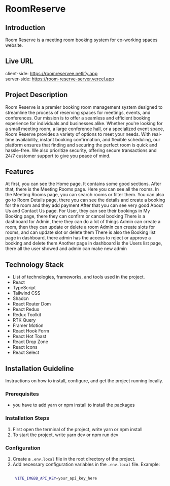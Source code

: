 

# RoomReserve

## Introduction

Room Reserve is a meeting room booking system for co-working spaces website.

## Live URL
client-side: https://roomreservee.netlify.app
<br/>
server-side: https://room-reserve-server.vercel.app
## Project Description

Room Reserve is a premier booking room management system designed to streamline the process of reserving spaces for meetings, events, and conferences. Our mission is to offer a seamless and efficient booking experience for individuals and businesses alike. Whether you're looking for a small meeting room, a large conference hall, or a specialized event space, Room Reserve provides a variety of options to meet your needs. With real-time availability, instant booking confirmation, and flexible scheduling, our platform ensures that finding and securing the perfect room is quick and hassle-free. We also prioritize security, offering secure transactions and 24/7 customer support to give you peace of mind.



## Features

 At first, you can see the Home page. It contains some good sections.
 After that, there is the Meeting Rooms page. Here you can see all the rooms.
 In the Meeting Rooms page, you can search rooms or filter them.
 You can also go to Room Details page, there you can see the details and create a booking for the room and they add payment
 After that you can see very good About Us and Contact Us page.
 For User, they can see their bookings in My Booking page, there they can confirm or cancel booking
 There is a dashboard for Admin, there they can do a lot of things
 Admin can create  a room, then they can update or delete  a room
 Admin can create slots for rooms, and can update slot or delete them
 There is also the Booking list page in dashboard, there admin has the access to reject or approve a booking and delete them
 Another page in dashboard is the Users list page, there all the user showed and admin can make new admin

## Technology Stack

- List of technologies, frameworks, and tools used in the project.
- React
- TypeScript
- Tailwind CSS
- Shadcn
- React Router Dom
- React Redux
- Redux Toolkit
- RTK Query
- Framer Motion
- React Hook Form
- React Hot Toast
- React Drop Zone
- React Icons
- React Select


## Installation Guideline

Instructions on how to install, configure, and get the project running locally.

### Prerequisites

- you have to add yarn or npm install to install the packages

### Installation Steps

1. First open the terminal of the project, write yarn or npm install
2. To start the project, write yarn dev or npm run dev

### Configuration

1. Create a `.env.local` file in the root directory of the project.
2. Add necessary configuration variables in the `.env.local` file.
   Example:
   ```bash
    
    VITE_IMGBB_API_KEY=your_api_key_here
   ```


